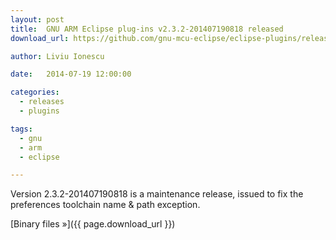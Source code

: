 ```yaml
---
layout: post
title:  GNU ARM Eclipse plug-ins v2.3.2-201407190818 released
download_url: https://github.com/gnu-mcu-eclipse/eclipse-plugins/releases/tag/v2.3.2-201407190818

author: Liviu Ionescu

date:   2014-07-19 12:00:00

categories:
  - releases
  - plugins

tags:
  - gnu
  - arm
  - eclipse

---
```


Version 2.3.2-201407190818 is a maintenance release, issued to fix the preferences toolchain name & path exception.

[Binary files »]({{ page.download_url }})
